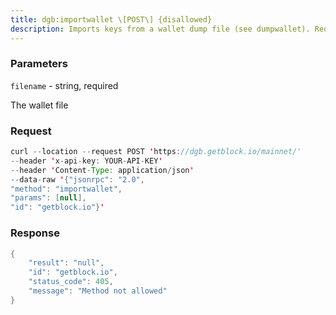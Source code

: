 ```yaml
---
title: dgb:importwallet \[POST\] {disallowed}
description: Imports keys from a wallet dump file (see dumpwallet). Requires a newwallet backup to include imported keys.Note Use “getwalletinfo” to query the scanning progress.
---
```


### Parameters


`filename` - string, required

The wallet file

### Request

``` java
curl --location --request POST 'https://dgb.getblock.io/mainnet/' 
--header 'x-api-key: YOUR-API-KEY' 
--header 'Content-Type: application/json' 
--data-raw '{"jsonrpc": "2.0",
"method": "importwallet",
"params": [null],
"id": "getblock.io"}'
```

###  Response

``` java
{
    "result": "null",
    "id": "getblock.io",
    "status_code": 405,
    "message": "Method not allowed"
}
```

